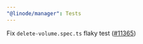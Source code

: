 ```yaml
---
"@linode/manager": Tests
---
```


Fix `delete-volume.spec.ts` flaky test ([#11365](https://github.com/linode/manager/pull/11365))
